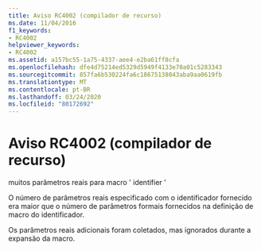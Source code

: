 ```yaml
---
title: Aviso RC4002 (compilador de recurso)
ms.date: 11/04/2016
f1_keywords:
- RC4002
helpviewer_keywords:
- RC4002
ms.assetid: a157bc55-1a75-4337-aee4-e2ba61ff8cfa
ms.openlocfilehash: dfe4d75214ed5329d5949f4133e70a01c5283343
ms.sourcegitcommit: 857fa6b530224fa6c18675138043aba9aa0619fb
ms.translationtype: MT
ms.contentlocale: pt-BR
ms.lasthandoff: 03/24/2020
ms.locfileid: "80172692"
---
```

# <a name="resource-compiler-warning-rc4002"></a>Aviso RC4002 (compilador de recurso)

muitos parâmetros reais para macro ' identifier '

O número de parâmetros reais especificado com o identificador fornecido era maior que o número de parâmetros formais fornecidos na definição de macro do identificador.

Os parâmetros reais adicionais foram coletados, mas ignorados durante a expansão da macro.
